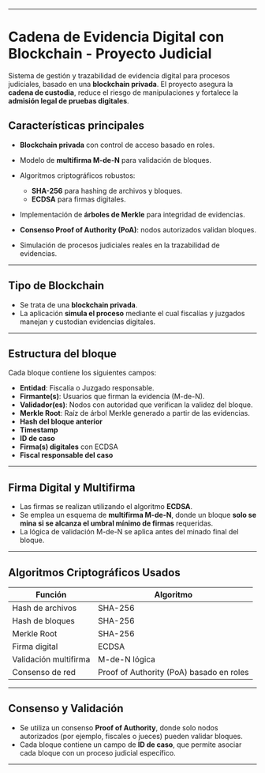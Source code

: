 

---

# Cadena de Evidencia Digital con Blockchain - Proyecto Judicial

Sistema de gestión y trazabilidad de evidencia digital para procesos judiciales, basado en una **blockchain privada**. El proyecto asegura la **cadena de custodia**, reduce el riesgo de manipulaciones y fortalece la **admisión legal de pruebas digitales**.

## Características principales

* **Blockchain privada** con control de acceso basado en roles.
* Modelo de **multifirma M-de-N** para validación de bloques.
* Algoritmos criptográficos robustos:

  * **SHA-256** para hashing de archivos y bloques.
  * **ECDSA** para firmas digitales.
* Implementación de **árboles de Merkle** para integridad de evidencias.
* **Consenso Proof of Authority (PoA)**: nodos autorizados validan bloques.
* Simulación de procesos judiciales reales en la trazabilidad de evidencias.

---

## Tipo de Blockchain

* Se trata de una **blockchain privada**.
* La aplicación **simula el proceso** mediante el cual fiscalías y juzgados manejan y custodian evidencias digitales.

---

## Estructura del bloque

Cada bloque contiene los siguientes campos:

* **Entidad**: Fiscalía o Juzgado responsable.
* **Firmante(s)**: Usuarios que firman la evidencia (M-de-N).
* **Validador(es)**: Nodos con autoridad que verifican la validez del bloque.
* **Merkle Root**: Raíz de árbol Merkle generado a partir de las evidencias.
* **Hash del bloque anterior**
* **Timestamp**
* **ID de caso**
* **Firma(s) digitales** con ECDSA
* **Fiscal responsable del caso**

---

## Firma Digital y Multifirma

* Las firmas se realizan utilizando el algoritmo **ECDSA**.
* Se emplea un esquema de **multifirma M-de-N**, donde un bloque **solo se mina si se alcanza el umbral mínimo de firmas** requeridas.
* La lógica de validación M-de-N se aplica antes del minado final del bloque.

---

## Algoritmos Criptográficos Usados

| Función               | Algoritmo                                |
| --------------------- | ---------------------------------------- |
| Hash de archivos      | SHA-256                                  |
| Hash de bloques       | SHA-256                                  |
| Merkle Root           | SHA-256                                  |
| Firma digital         | ECDSA                                    |
| Validación multifirma | M-de-N lógica                            |
| Consenso de red       | Proof of Authority (PoA) basado en roles |

---

## Consenso y Validación

* Se utiliza un consenso **Proof of Authority**, donde solo nodos autorizados (por ejemplo, fiscales o jueces) pueden validar bloques.
* Cada bloque contiene un campo de **ID de caso**, que permite asociar cada bloque con un proceso judicial específico.

---


